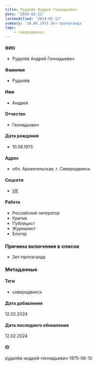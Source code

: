 ```yaml
---
title: Рудалёв Андрей Геннадьевич
date: "2024-02-12"
lastmodified: "2024-02-12"
summary: '10.06.1975 Зет-пропаганда'
tags: 
    - северодвинск
---
```

<!--# pp2-->
<!--## Фигурант-->
<!--### Личные данные-->
#### ФИО
- Рудалёв Андрей Геннадьевич
#### Фамилия
- Рудалёв
#### Имя
- Андрей
#### Отчество
- Геннадьевич
#### Дата рождения
- 10.06.1975
#### Адрес
- обл. Архангельская, г. Северодвинск
#### Соцсети
- [VK](vk.com/rudalev)
#### Работа
- Российский литератор
- Критик
- Публицист
- Журналист
- Блогер
### Причина включения в список
- Зет-пропаганда
### Метаданные
#### Теги
- северодвинск
#### Дата добавления
12.02.2024
#### Дата последнего обновления
12.02.2024
#### ID
рудалёв-андрей-геннадьевич-1975-06-10
<!--## END;-->
